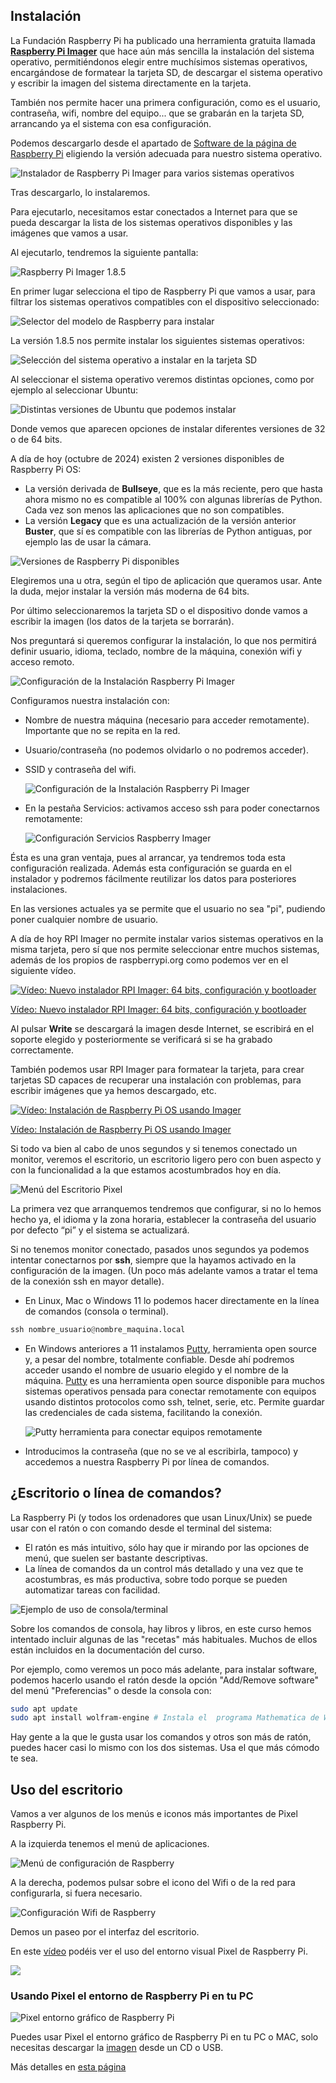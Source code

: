 ## Instalación

La Fundación Raspberry Pi ha publicado una herramienta gratuita llamada [**Raspberry Pi Imager**](https://www.raspberrypi.com/software/) que  hace aún más sencilla la instalación del sistema operativo, permitiéndonos elegir entre muchísimos sistemas operativos, encargándose de formatear la tarjeta SD, de descargar el sistema operativo y escribir la imagen del sistema directamente en la tarjeta. 

También nos permite hacer una primera configuración, como es el usuario, contraseña, wifi, nombre del equipo... que se grabarán en la tarjeta SD, arrancando ya el sistema con esa configuración.

Podemos descargarlo desde el apartado de [Software de la página de Raspberry Pi](https://www.raspberrypi.com/software/) eligiendo la versión adecuada para nuestro sistema operativo.

![Instalador de Raspberry Pi Imager para varios sistemas operativos](./images/rpi-imager_instalador_so_reducida_75.jpg)


Tras descargarlo, lo instalaremos.

Para ejecutarlo, necesitamos estar conectados a Internet para que se pueda descargar la lista de los sistemas operativos disponibles y las imágenes que vamos a usar.

Al ejecutarlo, tendremos la siguiente pantalla:

![Raspberry Pi Imager 1.8.5](./images/rpi-imager_1.8.5_reducida_50.jpg)

En primer lugar selecciona el tipo de Raspberry Pi que vamos a usar, para filtrar los sistemas operativos compatibles con el dispositivo seleccionado:

![Selector del modelo de Raspberry para instalar](./images/rpi-imager_1.8.5_dispositivo_reducida_60.jpg)

La versión 1.8.5  nos permite instalar los siguientes sistemas operativos:

![Selección del sistema operativo a instalar en la tarjeta SD](./images/rpi-imager_1.8.5_sos_reducida_60.jpg)

Al seleccionar el sistema operativo veremos distintas opciones, como por ejemplo al seleccionar Ubuntu:

![Distintas versiones de Ubuntu que podemos instalar](./images/rpi-imager_1.8.5_ubuntu_os_reducida_60.jpg)

Donde vemos que aparecen opciones de instalar diferentes versiones de 32 o de 64 bits.

A día de hoy (octubre de 2024) existen 2 versiones disponibles de Raspberry Pi OS:

* La versión derivada de **Bullseye**, que es la más reciente, pero que hasta ahora mismo no es compatible al 100% con algunas librerías de Python. Cada vez son menos las aplicaciones que no son compatibles.
* La versión **Legacy** que es una actualización de la versión anterior **Buster**, que sí es compatible con las librerías de Python antiguas, por ejemplo las de usar la cámara.

![Versiones de Raspberry Pi disponibles](./images/rpi-imager_1.8.5_sos_raspian_reducida_60.jpg)

Elegiremos una u otra, según el tipo de aplicación que queramos usar. Ante la duda, mejor instalar la versión más moderna de 64 bits.

Por último seleccionaremos  la tarjeta SD o el dispositivo  donde vamos a escribir la imagen (los datos de la tarjeta se borrarán).

 Nos preguntará si queremos configurar la instalación, lo que nos permitirá definir usuario, idioma, teclado, nombre de la máquina, conexión wifi y acceso remoto.

  ![Configuración de la Instalación Raspberry Pi Imager](./images/Raspi-imager-config-0_reducida_60.jpg)

Configuramos nuestra instalación con:

* Nombre de nuestra máquina (necesario para acceder remotamente). Importante que no se repita en la red.
* Usuario/contraseña (no podemos olvidarlo o no podremos acceder).
* SSID y contraseña del wifi.

	![Configuración de la Instalación Raspberry Pi Imager](./images/Raspi-imager-Config-1_reducida_50.jpg)
	
* En la pestaña Servicios: activamos acceso ssh para poder conectarnos remotamente:

	![Configuración Servicios Raspberry Imager](./images/Raspi-imager-Config-servicios_reducida_50.jpg)

Ésta es una gran ventaja, pues al arrancar, ya tendremos toda esta configuración realizada. Además esta configuración se guarda en el instalador y podremos fácilmente reutilizar los datos para posteriores instalaciones.

En las versiones actuales ya se permite que el usuario no sea "pi", pudiendo poner cualquier nombre de usuario.

A día de hoy RPI Imager no permite instalar varios sistemas operativos en la misma tarjeta, pero sí que nos permite seleccionar entre muchos sistemas, además de los propios de raspberrypi.org como podemos ver en el siguiente vídeo.

[![Vídeo: Nuevo instalador RPI Imager: 64 bits, configuración y bootloader](https://img.youtube.com/vi/hRkOoSDu6FM/0.jpg)](https://drive.google.com/file/d/15T_fPbQdCdTvPMLpMd4RLAzlFYYnDi-c/view?usp=sharing)

[Vídeo: Nuevo instalador RPI Imager: 64 bits, configuración y bootloader](https://drive.google.com/file/d/15T_fPbQdCdTvPMLpMd4RLAzlFYYnDi-c/view?usp=sharing)

Al pulsar **Write** se descargará la imagen desde Internet, se escribirá en el soporte elegido y posteriormente se verificará si se ha grabado correctamente.  

También podemos usar RPI Imager para formatear la tarjeta, para crear tarjetas SD capaces de recuperar una instalación con problemas, para escribir imágenes que ya hemos descargado, etc.

[![Vídeo: Instalación de Raspberry Pi OS usando Imager](https://img.youtube.com/vi/DDfkkG4-gq8/0.jpg)](https://drive.google.com/file/d/1vZCdJa2551mNAdr1cwsOAJMn440eqXMG/view?usp=sharing)

[Vídeo: Instalación de Raspberry Pi OS usando Imager](https://drive.google.com/file/d/1vZCdJa2551mNAdr1cwsOAJMn440eqXMG/view?usp=sharing)

Si todo va bien al cabo de unos segundos y si tenemos conectado un monitor,  veremos el escritorio, un escritorio ligero pero con buen aspecto y con la funcionalidad a la que estamos acostumbrados hoy en día.

![Menú del Escritorio Pixel](./images/PixelMenu_reducida_75.jpg)

La primera vez que arranquemos tendremos que configurar, si no lo hemos hecho ya, el idioma y la zona horaria, establecer la contraseña del usuario por defecto “pi”  y el sistema se actualizará.

Si no tenemos monitor conectado, pasados unos segundos ya podemos intentar conectarnos por __ssh__, siempre que la hayamos activado en la configuración de la imagen. (Un poco más adelante vamos a tratar el tema de la conexión ssh en mayor detalle).

* En Linux, Mac o Windows 11 lo podemos hacer directamente en la línea de comandos (consola o terminal).
```python
ssh nombre_usuario@nombre_maquina.local
```
* En Windows anteriores a 11 instalamos [Putty](https://putty.org), herramienta open source y, a pesar del  nombre, totalmente confiable. Desde ahí podremos acceder usando el nombre de usuario elegido y el nombre de la máquina. [Putty](http://www.chiark.greenend.org.uk/~sgtatham/putty/download.html "http://www.chiark.greenend.org.uk/~sgtatham/putty/download.html") es una herramienta open source disponible para muchos sistemas operativos pensada para conectar remotamente con equipos usando distintos protocolos como ssh, telnet, serie, etc. Permite guardar las credenciales de cada sistema, facilitando la conexión.

	![Putty herramienta para conectar equipos remotamente](./images/Putty_reducida_60.jpg)

* Introducimos la contraseña (que no se ve al escribirla, tampoco) y accedemos a nuestra Raspberry Pi por línea de comandos.

## ¿Escritorio o línea de comandos?

La Raspberry Pi (y todos los ordenadores que usan Linux/Unix) se puede usar con el ratón o con comando desde el terminal del sistema: 

* El ratón es más intuitivo, sólo hay que ir mirando por las opciones de menú, que suelen ser bastante descriptivas.
* La línea de comandos da un control más detallado y una vez que te acostumbras, es más productiva, sobre todo porque se pueden automatizar tareas con facilidad.

![Ejemplo de uso de consola/terminal](./images/contenidowww_recortada.jpg)

Sobre los comandos de consola, hay libros y libros, en este curso hemos intentado incluir algunas de las "recetas" más habituales. Muchos de ellos están incluidos en la documentación del curso.  

Por ejemplo, como veremos un poco más adelante, para instalar software, podemos hacerlo usando el ratón desde la opción "Add/Remove software" del menú "Preferencias" o desde la consola con:

```bash
sudo apt update
sudo apt install wolfram-engine # Instala el  programa Mathematica de Wolfram
```

Hay gente a la que le gusta usar los comandos y otros son más de ratón, puedes hacer casi lo mismo con los dos sistemas. Usa el que más cómodo te sea. 

## Uso del escritorio

Vamos a ver algunos de los menús e iconos más importantes de Pixel Raspberry Pi.

A la izquierda tenemos el menú de aplicaciones.

![Menú de configuración de Raspberry](./images/ConfiguracionRaspberry_reducida_60.jpg)

A la derecha, podemos pulsar sobre el icono del Wifi o de la red para configurarla, si fuera necesario.

![Configuración Wifi de Raspberry](./images/wifi2_reducida_75.jpg)

Demos un paseo por el interfaz del escritorio.

En este [vídeo](https://drive.google.com/file/d/1Xctv-39GG117f1Zm_0QbfQbRZoZd_MKG/view?usp=sharing) podéis ver el uso del entorno visual  Pixel de Raspberry Pi.

[![](https://img.youtube.com/vi/IrjWoxWfewo/0.jpg)](https://drive.google.com/file/d/1Xctv-39GG117f1Zm_0QbfQbRZoZd_MKG/view?usp=sharing)

### Usando Pixel el entorno de Raspberry Pi en tu PC

![Pixel entorno gráfico de Raspberry Pi](./images/newdesk-500x281.jpg)

Puedes usar Pixel el entorno gráfico de Raspberry Pi en tu PC o MAC, solo necesitas descargar la [imagen](http://downloads.raspberrypi.org/pixel_x86/images/pixel_x86-2016-12-13/2016-12-13-pixel-x86-jessie.iso) desde un CD o USB.

Más detalles en [esta página](https://www.raspberrypi.com/news/pixel-pc-mac/)



